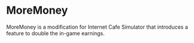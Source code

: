 # MoreMoney
MoreMoney is a modification for Internet Cafe Simulator that introduces a feature to double the in-game earnings.

